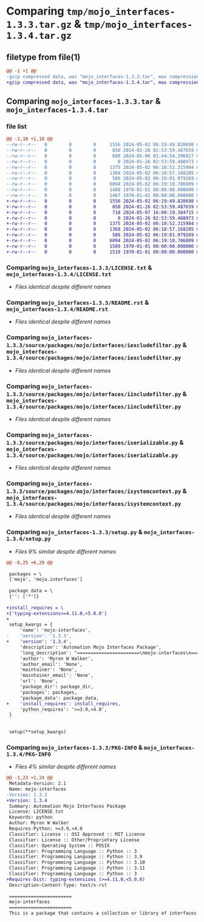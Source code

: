 # Comparing `tmp/mojo_interfaces-1.3.3.tar.gz` & `tmp/mojo_interfaces-1.3.4.tar.gz`

## filetype from file(1)

```diff
@@ -1 +1 @@
-gzip compressed data, was "mojo_interfaces-1.3.3.tar", max compression
+gzip compressed data, was "mojo_interfaces-1.3.4.tar", max compression
```

## Comparing `mojo_interfaces-1.3.3.tar` & `mojo_interfaces-1.3.4.tar`

### file list

```diff
@@ -1,10 +1,10 @@
--rw-r--r--   0        0        0     1556 2024-05-02 06:19:49.820698 mojo_interfaces-1.3.3/LICENSE.txt
--rw-r--r--   0        0        0      850 2024-01-26 02:53:59.487659 mojo_interfaces-1.3.3/README.rst
--rw-r--r--   0        0        0      688 2024-05-06 01:44:54.396917 mojo_interfaces-1.3.3/pyproject.toml
--rw-r--r--   0        0        0        0 2024-01-26 02:53:59.488973 mojo_interfaces-1.3.3/source/packages/mojo/interfaces/__init__.py
--rw-r--r--   0        0        0     1375 2024-05-02 06:18:52.315984 mojo_interfaces-1.3.3/source/packages/mojo/interfaces/iexcludefilter.py
--rw-r--r--   0        0        0     1368 2024-05-02 06:18:57.168205 mojo_interfaces-1.3.3/source/packages/mojo/interfaces/iincludefilter.py
--rw-r--r--   0        0        0      586 2024-05-02 06:19:01.979269 mojo_interfaces-1.3.3/source/packages/mojo/interfaces/iserializable.py
--rw-r--r--   0        0        0     6094 2024-05-02 06:19:10.706809 mojo_interfaces-1.3.3/source/packages/mojo/interfaces/isystemcontext.py
--rw-r--r--   0        0        0     1488 1970-01-01 00:00:00.000000 mojo_interfaces-1.3.3/setup.py
--rw-r--r--   0        0        0     1467 1970-01-01 00:00:00.000000 mojo_interfaces-1.3.3/PKG-INFO
+-rw-r--r--   0        0        0     1556 2024-05-02 06:19:49.820698 mojo_interfaces-1.3.4/LICENSE.txt
+-rw-r--r--   0        0        0      850 2024-01-26 02:53:59.487659 mojo_interfaces-1.3.4/README.rst
+-rw-r--r--   0        0        0      718 2024-05-07 16:00:19.384715 mojo_interfaces-1.3.4/pyproject.toml
+-rw-r--r--   0        0        0        0 2024-01-26 02:53:59.488973 mojo_interfaces-1.3.4/source/packages/mojo/interfaces/__init__.py
+-rw-r--r--   0        0        0     1375 2024-05-02 06:18:52.315984 mojo_interfaces-1.3.4/source/packages/mojo/interfaces/iexcludefilter.py
+-rw-r--r--   0        0        0     1368 2024-05-02 06:18:57.168205 mojo_interfaces-1.3.4/source/packages/mojo/interfaces/iincludefilter.py
+-rw-r--r--   0        0        0      586 2024-05-02 06:19:01.979269 mojo_interfaces-1.3.4/source/packages/mojo/interfaces/iserializable.py
+-rw-r--r--   0        0        0     6094 2024-05-02 06:19:10.706809 mojo_interfaces-1.3.4/source/packages/mojo/interfaces/isystemcontext.py
+-rw-r--r--   0        0        0     1589 1970-01-01 00:00:00.000000 mojo_interfaces-1.3.4/setup.py
+-rw-r--r--   0        0        0     1518 1970-01-01 00:00:00.000000 mojo_interfaces-1.3.4/PKG-INFO
```

### Comparing `mojo_interfaces-1.3.3/LICENSE.txt` & `mojo_interfaces-1.3.4/LICENSE.txt`

 * *Files identical despite different names*

### Comparing `mojo_interfaces-1.3.3/README.rst` & `mojo_interfaces-1.3.4/README.rst`

 * *Files identical despite different names*

### Comparing `mojo_interfaces-1.3.3/source/packages/mojo/interfaces/iexcludefilter.py` & `mojo_interfaces-1.3.4/source/packages/mojo/interfaces/iexcludefilter.py`

 * *Files identical despite different names*

### Comparing `mojo_interfaces-1.3.3/source/packages/mojo/interfaces/iincludefilter.py` & `mojo_interfaces-1.3.4/source/packages/mojo/interfaces/iincludefilter.py`

 * *Files identical despite different names*

### Comparing `mojo_interfaces-1.3.3/source/packages/mojo/interfaces/iserializable.py` & `mojo_interfaces-1.3.4/source/packages/mojo/interfaces/iserializable.py`

 * *Files identical despite different names*

### Comparing `mojo_interfaces-1.3.3/source/packages/mojo/interfaces/isystemcontext.py` & `mojo_interfaces-1.3.4/source/packages/mojo/interfaces/isystemcontext.py`

 * *Files identical despite different names*

### Comparing `mojo_interfaces-1.3.3/setup.py` & `mojo_interfaces-1.3.4/setup.py`

 * *Files 9% similar despite different names*

```diff
@@ -6,25 +6,29 @@
 
 packages = \
 ['mojo', 'mojo.interfaces']
 
 package_data = \
 {'': ['*']}
 
+install_requires = \
+['typing-extensions>=4.11.0,<5.0.0']
+
 setup_kwargs = {
     'name': 'mojo-interfaces',
-    'version': '1.3.3',
+    'version': '1.3.4',
     'description': 'Automation Mojo Interfaces Package',
     'long_description': "=======================\nmojo-interfaces\n=======================\nThis is a package that contains a collection or library of interfaces that can be shared by other packages.\n\n=================\nCode Organization\n=================\n* .vscode - Common tasks\n* development - This is where the runtime environment scripts are located\n* repository-setup - Scripts for homing your repository and to your checkout and machine setup\n* userguide - Where you put your user guide\n* source/packages - Put your root folder here 'source/packages/(root-module-folder)'\n* source/sphinx - This is the Sphinx documentation folder\n* workspaces - This is where you add VSCode workspaces templates and where workspaces show up when homed.\n\n==========\nReferences\n==========\n\n- `User Guide <userguide/userguide.rst>`\n- `Coding Standards <userguide/10-00-coding-standards.rst>`\n",
     'author': 'Myron W Walker',
     'author_email': 'None',
     'maintainer': 'None',
     'maintainer_email': 'None',
     'url': 'None',
     'package_dir': package_dir,
     'packages': packages,
     'package_data': package_data,
+    'install_requires': install_requires,
     'python_requires': '>=3.9,<4.0',
 }
 
 
 setup(**setup_kwargs)
```

### Comparing `mojo_interfaces-1.3.3/PKG-INFO` & `mojo_interfaces-1.3.4/PKG-INFO`

 * *Files 4% similar despite different names*

```diff
@@ -1,23 +1,24 @@
 Metadata-Version: 2.1
 Name: mojo-interfaces
-Version: 1.3.3
+Version: 1.3.4
 Summary: Automation Mojo Interfaces Package
 License: LICENSE.txt
 Keywords: python
 Author: Myron W Walker
 Requires-Python: >=3.9,<4.0
 Classifier: License :: OSI Approved :: MIT License
 Classifier: License :: Other/Proprietary License
 Classifier: Operating System :: POSIX
 Classifier: Programming Language :: Python :: 3
 Classifier: Programming Language :: Python :: 3.9
 Classifier: Programming Language :: Python :: 3.10
 Classifier: Programming Language :: Python :: 3.11
 Classifier: Programming Language :: Python :: 3
+Requires-Dist: typing-extensions (>=4.11.0,<5.0.0)
 Description-Content-Type: text/x-rst
 
 =======================
 mojo-interfaces
 =======================
 This is a package that contains a collection or library of interfaces that can be shared by other packages.
```

